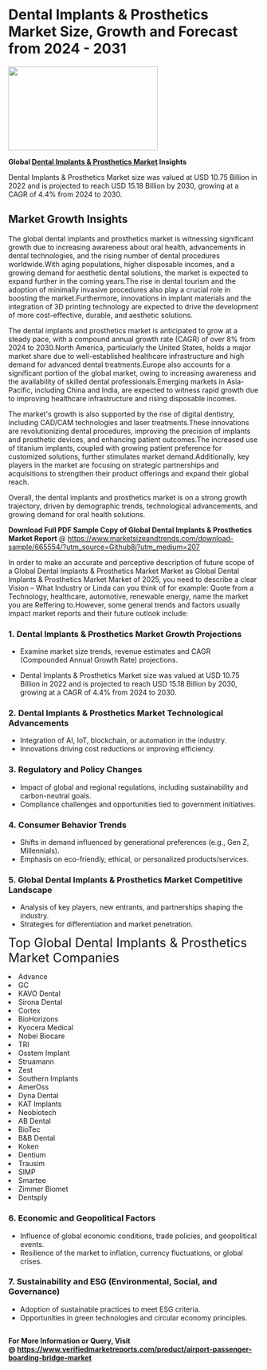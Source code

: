 <H1>Dental Implants & Prosthetics Market Size, Growth and Forecast from 2024 - 2031</H1><img class="aligncenter size-medium wp-image-584254" src="https://thirdeyenews.in/wp-content/uploads/2024/09/Global-Market-Research-300x168.jpeg" alt="" width="300" height="168" /><p><strong>Global&nbsp;<a href="https://www.marketsizeandtrends.com/download-sample/665554/?utm_source=Github8j?utm_medium=207">Dental Implants & Prosthetics Market</a> Insights</strong></p><p>Dental Implants & Prosthetics Market size was valued at USD 10.75 Billion in 2022 and is projected to reach USD 15.18 Billion by 2030, growing at a CAGR of 4.4% from 2024 to 2030.</p><p><h2>Market Growth Insights</h2> <p>The global dental implants and prosthetics market is witnessing significant growth due to increasing awareness about oral health, advancements in dental technologies, and the rising number of dental procedures worldwide.With aging populations, higher disposable incomes, and a growing demand for aesthetic dental solutions, the market is expected to expand further in the coming years.The rise in dental tourism and the adoption of minimally invasive procedures also play a crucial role in boosting the market.Furthermore, innovations in implant materials and the integration of 3D printing technology are expected to drive the development of more cost-effective, durable, and aesthetic solutions.</p> <p>The dental implants and prosthetics market is anticipated to grow at a steady pace, with a compound annual growth rate (CAGR) of over 8% from 2024 to 2030.North America, particularly the United States, holds a major market share due to well-established healthcare infrastructure and high demand for advanced dental treatments.Europe also accounts for a significant portion of the global market, owing to increasing awareness and the availability of skilled dental professionals.Emerging markets in Asia-Pacific, including China and India, are expected to witness rapid growth due to improving healthcare infrastructure and rising disposable incomes.</p> <p>The market's growth is also supported by the rise of digital dentistry, including CAD/CAM technologies and laser treatments.These innovations are revolutionizing dental procedures, improving the precision of implants and prosthetic devices, and enhancing patient outcomes.The increased use of titanium implants, coupled with growing patient preference for customized solutions, further stimulates market demand.Additionally, key players in the market are focusing on strategic partnerships and acquisitions to strengthen their product offerings and expand their global reach.</p> <p>Overall, the dental implants and prosthetics market is on a strong growth trajectory, driven by demographic trends, technological advancements, and growing demand for oral health solutions.</p> <p><span class=""><strong>Download Full PDF Sample Copy of Global Dental Implants & Prosthetics Market Report</strong> @ <a href="https://www.marketsizeandtrends.com/download-sample/665554/?utm_source=Github8j?utm_medium=207" target="_blank">https://www.marketsizeandtrends.com/download-sample/665554/?utm_source=Github8j?utm_medium=207</a></span></p><p>In order to make an accurate and perceptive description of future scope of a Global&nbsp;Dental Implants & Prosthetics Market Market as Global&nbsp;Dental Implants & Prosthetics Market Market of 2025, you need to describe a clear Vision &ndash; What Industry or Linda can you think of for example: Quote from a Technology, healthcare, automotive, renewable energy, name the market you are Reffering to.However, some general trends and factors usually impact market reports and their future outlook include:</p><h3>1.&nbsp;<strong>Dental Implants & Prosthetics Market Growth Projections</strong></h3><ul><li>Examine market size trends, revenue estimates and CAGR (Compounded Annual Growth Rate) projections.</li><li><p>Dental Implants & Prosthetics Market size was valued at USD 10.75 Billion in 2022 and is projected to reach USD 15.18 Billion by 2030, growing at a CAGR of 4.4% from 2024 to 2030.</p></li></ul><h3>2.&nbsp;<strong>Dental Implants & Prosthetics Market Technological Advancements</strong></h3><ul><li>Integration of AI, IoT, blockchain, or automation in the industry.</li><li>Innovations driving cost reductions or improving efficiency.</li></ul><h3>3.&nbsp;<strong>Regulatory and Policy Changes</strong></h3><ul><li>Impact of global and regional regulations, including sustainability and carbon-neutral goals.</li><li>Compliance challenges and opportunities tied to government initiatives.</li></ul><h3>4.&nbsp;<strong>Consumer Behavior Trends</strong></h3><ul><li>Shifts in demand influenced by generational preferences (e.g., Gen Z, Millennials).</li><li>Emphasis on eco-friendly, ethical, or personalized products/services.</li></ul><h3>5.&nbsp;<strong>Global Dental Implants & Prosthetics Market Competitive Landscape</strong></h3><ul><li>Analysis of key players, new entrants, and partnerships shaping the industry.</li><li>Strategies for differentiation and market penetration.</li></ul><p data-pm-slice="1 1 []"><span style="color: inherit; font-family: inherit; font-size: 25px;">Top Global Dental Implants & Prosthetics Market Companies</span></p><div class="" data-test-id=""><p><li>Advance</li><li> GC</li><li> KAVO Dental</li><li> Sirona Dental</li><li> Cortex</li><li> BioHorizons</li><li> Kyocera Medical</li><li> Nobel Biocare</li><li> TRI</li><li> Osstem Implant</li><li> Struamann</li><li> Zest</li><li> Southern Implants</li><li> AmerOss</li><li> Dyna Dental</li><li> KAT Implants</li><li> Neobiotech</li><li> AB Dental</li><li> BioTec</li><li> B&B Dental</li><li> Koken</li><li> Dentium</li><li> Trausim</li><li> SIMP</li><li> Smartee</li><li> Zimmer Biomet</li><li> Dentsply</li></p></div><h3>6.&nbsp;<strong>Economic and Geopolitical Factors</strong></h3><ul><li>Influence of global economic conditions, trade policies, and geopolitical events.</li><li>Resilience of the market to inflation, currency fluctuations, or global crises.</li></ul><h3>7.&nbsp;<strong>Sustainability and ESG (Environmental, Social, and Governance)</strong></h3><ul><li>Adoption of sustainable practices to meet ESG criteria.</li><li>Opportunities in green technologies and circular economy principles.</li></ul><h2><strong style="font-size: 14px;">For More Information or Query, Visit @&nbsp;</strong><a style="background-color: #ffffff; font-size: 14px;" href="https://www.marketsizeandtrends.com/report/dental-implants-prosthetics-market/" target="_blank">https://www.verifiedmarketreports.com/product/airport-passenger-boarding-bridge-market</a></h2>